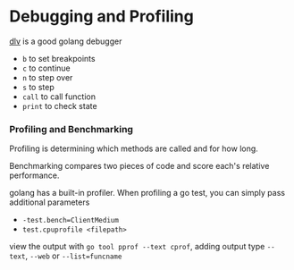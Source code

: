 # Debugging and Profiling
[dlv](https://github.com/go-delve/delve/tree/master/Documentation/cli) is a good golang debugger
- `b` to set breakpoints
- `c` to continue
- `n` to step over
- `s` to step
- `call` to call function
- `print` to check state

### Profiling and Benchmarking
Profiling is determining which methods are called and for how long.

Benchmarking compares two pieces of code and score each's relative performance.

golang has a built-in profiler. When profiling a go test, you can simply pass additional parameters
- `-test.bench=ClientMedium`
- `test.cpuprofile <filepath>`

view the output with `go tool pprof --text cprof`, adding output type `--text`, `--web` or `--list=funcname`
